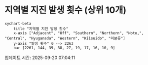 # 지역별 지진 발생 횟수 (상위 10개)

```mermaid
xychart-beta
    title "지역별 지진 발생 횟수"
    x-axis ["Adjacent", "Off", "Southern", "Northern", "Noto,", "Central", "Hyuganada", "Western", "Kiisuido", "미분류"]
    y-axis "발생 횟수" 0 --> 2263
    bar [2261, 144, 39, 38, 27, 19, 17, 16, 10, 9]
```

업데이트 시간: 2025-09-20 07:04:11
